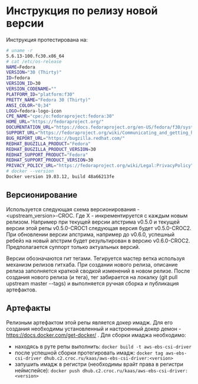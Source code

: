# Инструкция по релизу новой версии

Инструкция протестирована на:
```sh
# uname -r
5.6.13-100.fc30.x86_64
# cat /etc/os-release 
NAME=Fedora
VERSION="30 (Thirty)"
ID=fedora
VERSION_ID=30
VERSION_CODENAME=""
PLATFORM_ID="platform:f30"
PRETTY_NAME="Fedora 30 (Thirty)"
ANSI_COLOR="0;34"
LOGO=fedora-logo-icon
CPE_NAME="cpe:/o:fedoraproject:fedora:30"
HOME_URL="https://fedoraproject.org/"
DOCUMENTATION_URL="https://docs.fedoraproject.org/en-US/fedora/f30/system-administrators-guide/"
SUPPORT_URL="https://fedoraproject.org/wiki/Communicating_and_getting_help"
BUG_REPORT_URL="https://bugzilla.redhat.com/"
REDHAT_BUGZILLA_PRODUCT="Fedora"
REDHAT_BUGZILLA_PRODUCT_VERSION=30
REDHAT_SUPPORT_PRODUCT="Fedora"
REDHAT_SUPPORT_PRODUCT_VERSION=30
PRIVACY_POLICY_URL="https://fedoraproject.org/wiki/Legal:PrivacyPolicy"
# docker --version
Docker version 19.03.12, build 48a66213fe
```
## Версионирование

Используется следующая схема версионирования - <upstream_version>-CROC<X>. Где X - инкрементируется с каждым новым релизом. Например при текущей версии апстрима v0.5.0 и текущей версии этой репы v0.5.0-CROC1 следующая версия будет v0.5.0-CROC2. При обновлении версии апстрима, например до v0.6.0, успешный ребейз на новый апстрим будет результирован в версию v0.6.0-CROC2. Предполагается суппорт только актуальных версий.

Версии обозначаются гит тегами. Тегируется мастер ветка используя механизм релизов гитхаба. При создании нового релиза, описание релиза заполняется краткой сводкой изменений в новом релизе. После создания нового релиза (и тега), тег забирается на локалку (git pull upstream master --tags) и выполняется ручная сборка и публикация артефактов.

## Артефакты

Релизным артефактом этой репы является докер имадж. Для его создания необходимы установленный и настроенный докер демон - https://docs.docker.com/get-docker/ . Для сборки имаджа необходимо:
- находясь в руте репы выполнить:
```docker build -t aws-ebs-csi-driver```
- после успешной сборки протегировать имадж:
```docker tag aws-ebs-csi-driver dhub.c2.croc.ru/kaas/aws-ebs-csi-driver:<version>```
- запушить имадж в регистри (необходимы врайт права в регистри неймспейсе):
```docker push dhub.c2.croc.ru/kaas/aws-ebs-csi-driver:<version>```
